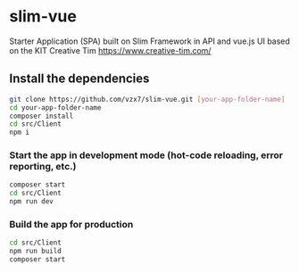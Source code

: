 # slim-vue

Starter Application (SPA) built on Slim Framework in API and vue.js UI based on the KIT Creative Tim https://www.creative-tim.com/

## Install the dependencies

```bash
git clone https://github.com/vzx7/slim-vue.git [your-app-folder-name]
cd your-app-folder-name
composer install
cd src/Client
npm i
```

### Start the app in development mode (hot-code reloading, error reporting, etc.)

```bash
composer start
cd src/Client
npm run dev
```

### Build the app for production

```bash
cd src/Client
npm run build
composer start
```
